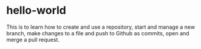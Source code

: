 # hello-world
This is to learn how to create and use a repository, start and manage a new branch, make changes to a file and push to Github as commits, open and merge a pull request.
